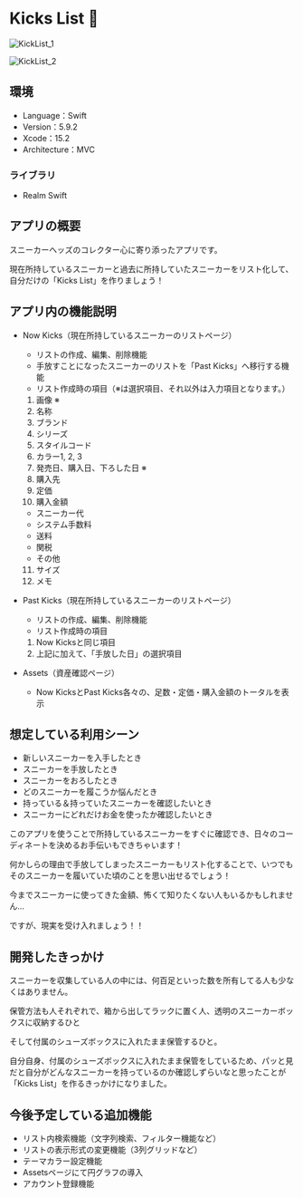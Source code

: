 # Kicks List 👟

![KickList_1](https://github.com/tapimaru12/TwitterSampleApp/assets/73249060/ebe48f87-09f8-433e-ae90-ab3d177f5de6)

![KickList_2](https://github.com/tapimaru12/TwitterSampleApp/assets/73249060/9d04d146-966b-4277-973f-b4ba6c2e9f4f)

## 環境

- Language：Swift
- Version：5.9.2
- Xcode：15.2
- Architecture：MVC

### ライブラリ

- Realm Swift

## アプリの概要

スニーカーヘッズのコレクター心に寄り添ったアプリです。

現在所持しているスニーカーと過去に所持していたスニーカーをリスト化して、自分だけの「Kicks List」を作りましょう！

## アプリ内の機能説明

- Now Kicks（現在所持しているスニーカーのリストページ）

  - リストの作成、編集、削除機能
  - 手放すことになったスニーカーのリストを「Past Kicks」へ移行する機能
  - リスト作成時の項目（※は選択項目、それ以外は入力項目となります。）
  1. 画像 ※
  2. 名称
  3. ブランド
  4. シリーズ
  5. スタイルコード
  6. カラー1, 2, 3
  7. 発売日、購入日、下ろした日 ※
  8. 購入先
  9. 定価
  10. 購入金額
  -  スニーカー代
  -  システム手数料
  -  送料
  -  関税
  -  その他
  11. サイズ
  12. メモ


- Past Kicks（現在所持しているスニーカーのリストページ）

  - リストの作成、編集、削除機能
  - リスト作成時の項目
  1. Now Kicksと同じ項目
  2. 上記に加えて、「手放した日」の選択項目


- Assets（資産確認ページ）

  - Now KicksとPast Kicks各々の、足数・定価・購入金額のトータルを表示


## 想定している利用シーン

- 新しいスニーカーを入手したとき
- スニーカーを手放したとき
- スニーカーをおろしたとき
- どのスニーカーを履こうか悩んだとき
- 持っている＆持っていたスニーカーを確認したいとき
- スニーカーにどれだけお金を使ったか確認したいとき

このアプリを使うことで所持しているスニーカーをすぐに確認でき、日々のコーディネートを決めるお手伝いもできちゃいます！

何かしらの理由で手放してしまったスニーカーもリスト化することで、いつでもそのスニーカーを履いていた頃のことを思い出せるでしょう！

今までスニーカーに使ってきた金額、怖くて知りたくない人もいるかもしれません...

ですが、現実を受け入れましょう！！


## 開発したきっかけ

スニーカーを収集している人の中には、何百足といった数を所有してる人も少なくはありません。

保管方法も人それぞれで、箱から出してラックに置く人、透明のスニーカーボックスに収納するひと

そして付属のシューズボックスに入れたまま保管するひと。

自分自身、付属のシューズボックスに入れたまま保管をしているため、パッと見だと自分がどんなスニーカーを持っているのか確認しずらいなと思ったことが「Kicks List」を作るきっかけになりました。


## 今後予定している追加機能

- リスト内検索機能（文字列検索、フィルター機能など）
- リストの表示形式の変更機能（3列グリッドなど）
- テーマカラー設定機能
- Assetsページにて円グラフの導入
- アカウント登録機能

